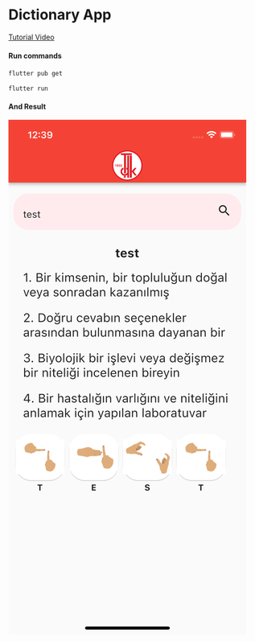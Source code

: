 # Dictionary App

[Tutorial Video](https://youtu.be/ejHci28XW2A)

#### Run commands

```shell
flutter pub get
```

```shell
flutter run
```

#### And Result

![Screenshot](dictionaryapp.png "Phone Screen")
